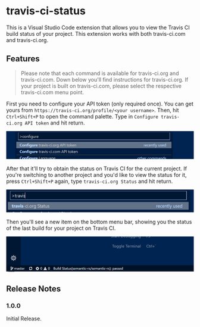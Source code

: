# travis-ci-status

This is a Visual Studio Code extension that allows you to view the Travis CI build status of your project. This extension works with both travis-ci.com and travis-ci.org.

## Features

> Please note that each command is available for travis-ci.org and travis-ci.com. Down below you'll find instructions for travis-ci.org. If your project is built on travis-ci.com, please select the respective travis-ci.com menu point.

First you need to configure your API token (only required once). You can get yours from `https://travis-ci.org/profile/<your username>`. Then, hit `Ctrl+Shift+P` to open the command palette. Type in `Configure travis-ci.org API token` and hit return.

![Configure token](images/configure-token.png)

After that it'll try to obtain the status on Travis CI for the current project. If you're switching to another project and you'd like to view the status for it, press `Ctrl+Shift+P` again, type `travis-ci.org Status` and hit return.

![View Build Status](images/get-status.png)

Then you'll see a new item on the bottom menu bar, showing you the status of the last build for your project on Travis CI.

![View Build Status](images/menu-item.png)


## Release Notes

### 1.0.0

Initial Release.
